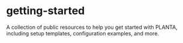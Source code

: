 # getting-started
A collection of public resources to help you get started with PLANTA, including setup templates, configuration examples, and more.
